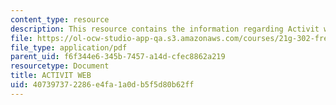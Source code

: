 ```yaml
---
content_type: resource
description: This resource contains the information regarding Activit web.
file: https://ol-ocw-studio-app-qa.s3.amazonaws.com/courses/21g-302-french-ii-fall-2004/407397372286e4fa1a0db5f5d80b62ff_MIT21G_302_F04_web_Q.pdf
file_type: application/pdf
parent_uid: f6f344e6-345b-7457-a14d-cfec8862a219
resourcetype: Document
title: ACTIVIT WEB
uid: 40739737-2286-e4fa-1a0d-b5f5d80b62ff
---
```

